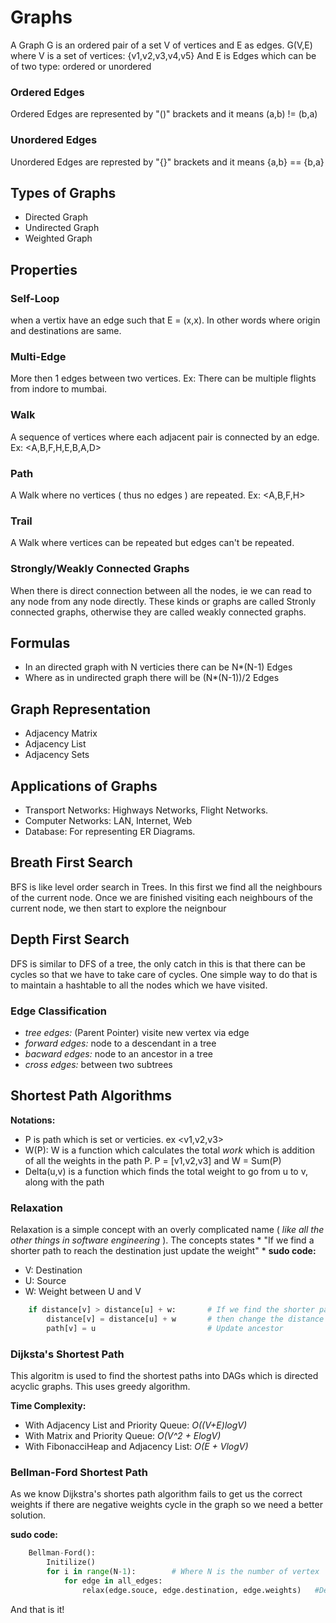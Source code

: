 # Graphs
A Graph G is an ordered pair of a set V of vertices and E as edges.
G(V,E)
where V is a set of vertices: {v1,v2,v3,v4,v5}
And E is Edges which can be of two type: ordered or unordered

### Ordered Edges
Ordered Edges are represented by "()" brackets and it means (a,b) != (b,a)
### Unordered Edges
Unordered Edges are represted by "{}" brackets and it means {a,b} == {b,a}

## Types of Graphs
* Directed Graph
* Undirected Graph
* Weighted Graph

## Properties

### Self-Loop
when a vertix have an edge such that E = (x,x). In other words where origin and destinations are same.
### Multi-Edge
More then 1 edges between two vertices. Ex: There can be multiple flights from indore to mumbai.
### Walk
A sequence of vertices where each adjacent pair is connected by an edge. Ex: <A,B,F,H,E,B,A,D> 
### Path
A Walk where no vertices ( thus no edges ) are repeated. Ex: <A,B,F,H>
### Trail
A Walk where vertices can be repeated but edges can't be repeated.

### Strongly/Weakly Connected Graphs
When there is direct connection between all the nodes, ie we can read to any node from any node directly. These kinds or graphs are called Stronly connected graphs, otherwise they are called weakly connected graphs.


## Formulas
* In an directed graph with N verticies there can be N*(N-1) Edges
* Where as in undirected graph there will be (N*(N-1))/2 Edges


## Graph Representation
* Adjacency Matrix
* Adjacency List
* Adjacency Sets

## Applications of Graphs
* Transport Networks: Highways Networks, Flight Networks.
* Computer Networks: LAN, Internet, Web 
* Database: For representing ER Diagrams.


## Breath First Search
BFS is like level order search in Trees. In this first we find all the neighbours of the current node. Once we are finished visiting each neighbours of the current node, we then start to explore the neignbour

## Depth First Search 
DFS is similar to DFS of a tree, the only catch in this is that there can be cycles so that we have to take care of cycles. One simple way to do that is to maintain a hashtable to all the nodes which we have visited.

### Edge Classification
* *tree edges:* (Parent Pointer) visite new vertex via edge
* *forward edges:* node to a descendant in a tree
* *bacward edges:* node to an ancestor in a tree
* *cross edges:*  between two subtrees

## Shortest Path Algorithms
__Notations:__
* P is path which is set or verticies. ex <v1,v2,v3>
* W(P): W is a function which calculates the total *work* which is addition of all the weights in the path P. P = [v1,v2,v3] and W = Sum(P)
* Delta(u,v) is a function which finds the total weight to go from u to v, along with the path

### Relaxation
Relaxation is a simple concept with an overly complicated name ( *like all the other things in software engineering* ). The concepts states * "If we find a shorter path to reach the destination just update the weight" *
__sudo code:__
* V: Destination
* U: Source
* W: Weight between U and V
``` python
    if distance[v] > distance[u] + w:       # If we find the shorter path to the destination
        distance[v] = distance[u] + w       # then change the distance table
        path[v] = u                         # Update ancestor
```
### Dijksta's Shortest Path
This algoritm is used to find the shortest paths into DAGs which is directed acyclic graphs. This uses greedy algorithm.

__Time Complexity:__
* With Adjacency List and Priority Queue: *O((V+E)logV)*
* With Matrix and Priority Queue: *O(V^2 + ElogV)*
* With FibonacciHeap and Adjacency List: *O(E + VlogV)*

### Bellman-Ford Shortest Path
As we know Dijkstra's shortes path algorithm fails to get us the correct weights if there are negative weights cycle in the graph so we need a better solution.

__sudo code:__

```python
    Bellman-Ford():
        Initilize()
        for i in range(N-1):        # Where N is the number of vertex
            for edge in all_edges:
                relax(edge.souce, edge.destination, edge.weights)   #Defination of relaxation given above in the doc
```
And that is it!
